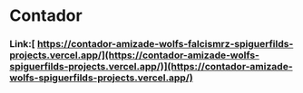 # Contador
### Link:[ https://contador-amizade-wolfs-falcismrz-spiguerfilds-projects.vercel.app/](https://contador-amizade-wolfs-spiguerfilds-projects.vercel.app/)](https://contador-amizade-wolfs-spiguerfilds-projects.vercel.app/)
